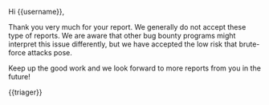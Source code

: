 Hi {{username}},

Thank you very much for your report. We generally do not accept these type of reports. We are aware that other bug bounty programs might interpret this issue differently, but we have accepted the low risk that brute-force attacks pose.

Keep up the good work and we look forward to more reports from you in the future!

{{triager}}
